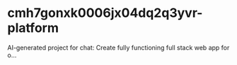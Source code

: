 # cmh7gonxk0006jx04dq2q3yvr-platform
AI-generated project for chat: Create fully functioning full stack web app for  o...
